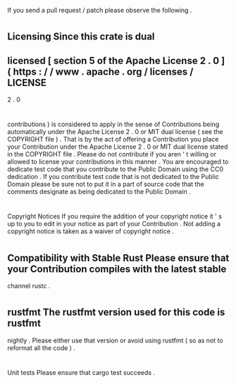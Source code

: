 If
you
send
a
pull
request
/
patch
please
observe
the
following
.
#
#
Licensing
Since
this
crate
is
dual
-
licensed
[
section
5
of
the
Apache
License
2
.
0
]
(
https
:
/
/
www
.
apache
.
org
/
licenses
/
LICENSE
-
2
.
0
#
contributions
)
is
considered
to
apply
in
the
sense
of
Contributions
being
automatically
under
the
Apache
License
2
.
0
or
MIT
dual
license
(
see
the
COPYRIGHT
file
)
.
That
is
by
the
act
of
offering
a
Contribution
you
place
your
Contribution
under
the
Apache
License
2
.
0
or
MIT
dual
license
stated
in
the
COPYRIGHT
file
.
Please
do
not
contribute
if
you
aren
'
t
willing
or
allowed
to
license
your
contributions
in
this
manner
.
You
are
encouraged
to
dedicate
test
code
that
you
contribute
to
the
Public
Domain
using
the
CC0
dedication
.
If
you
contribute
test
code
that
is
not
dedicated
to
the
Public
Domain
please
be
sure
not
to
put
it
in
a
part
of
source
code
that
the
comments
designate
as
being
dedicated
to
the
Public
Domain
.
#
#
Copyright
Notices
If
you
require
the
addition
of
your
copyright
notice
it
'
s
up
to
you
to
edit
in
your
notice
as
part
of
your
Contribution
.
Not
adding
a
copyright
notice
is
taken
as
a
waiver
of
copyright
notice
.
#
#
Compatibility
with
Stable
Rust
Please
ensure
that
your
Contribution
compiles
with
the
latest
stable
-
channel
rustc
.
#
#
rustfmt
The
rustfmt
version
used
for
this
code
is
rustfmt
-
nightly
.
Please
either
use
that
version
or
avoid
using
rustfmt
(
so
as
not
to
reformat
all
the
code
)
.
#
#
Unit
tests
Please
ensure
that
cargo
test
succeeds
.
